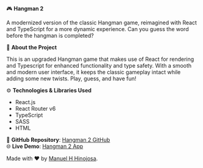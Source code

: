 🎮 **Hangman 2**

A modernized version of the classic Hangman game, reimagined with React and TypeScript for a more dynamic experience. Can you guess the word before the hangman is completed?

📝 **About the Project**

This is an upgraded Hangman game that makes use of React for rendering and Typescript for enhanced functionality and type safety. With a smooth and modern user interface, it keeps the classic gameplay intact while adding some new twists. Play, guess, and have fun!

⚙️ **Technologies & Libraries Used**

- React.js
- React Router v6
- TypeScript
- SASS
- HTML

🔗 **GitHub Repository**: [Hangman 2 GitHub](https://github.com/Manuelhhinojosa/hangman2App)  
🌐 **Live Demo**: [Hangman 2 App](https://hangmanmhh.vercel.app)

Made with ❤️ by [Manuel H Hinojosa](https://manuelhinojosa.netlify.app).
